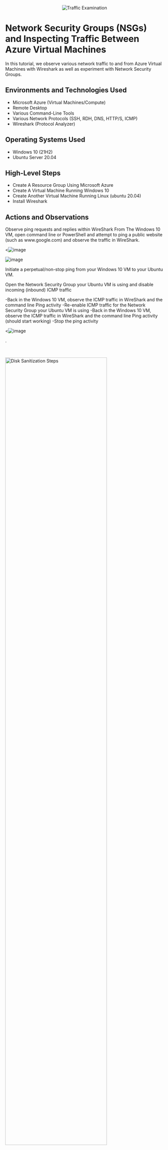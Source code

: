 <p align="center">
<img src="https://i.imgur.com/Ua7udoS.png" alt="Traffic Examination"/>
</p>

<h1>Network Security Groups (NSGs) and Inspecting Traffic Between Azure Virtual Machines</h1>
In this tutorial, we observe various network traffic to and from Azure Virtual Machines with Wireshark as well as experiment with Network Security Groups. <br />






<h2>Environments and Technologies Used</h2>

- Microsoft Azure (Virtual Machines/Compute)
- Remote Desktop
- Various Command-Line Tools
- Various Network Protocols (SSH, RDH, DNS, HTTP/S, ICMP)
- Wireshark (Protocol Analyzer)
<h2>Operating Systems Used </h2>

- Windows 10 (21H2)
- Ubuntu Server 20.04

<h2>High-Level Steps</h2>

- Create A Resource Group Using Microsoft Azure
- Create A Virtual Machine Running Windows 10
- Create Another Virtual Machine Running Linux (ubuntu 20.04)
- Install Wireshark

<h2>Actions and Observations</h2>

<p>

  >
</p>
<p>
Observe ping requests and replies within WireShark
From The Windows 10 VM, open command line or PowerShell and attempt to ping a public website (such as www.google.com) and observe the traffic in WireShark.

<![image](https://github.com/elijahstrozier/azure-network-protocols/assets/161254320/2ebe07f1-26d2-4f0a-b68b-e1f577dded41)

![image](https://github.com/elijahstrozier/azure-network-protocols/assets/161254320/c3ae036f-70ca-444f-8e38-b849614dade0)




  
Initiate a perpetual/non-stop ping from your Windows 10 VM to your Ubuntu VM.

Open the Network Security Group your Ubuntu VM is using and disable incoming (inbound) ICMP traffic
  
  
  
  -Back in the Windows 10 VM, observe the ICMP traffic in WireShark and the command line Ping activity
  -Re-enable ICMP traffic for the Network Security Group your Ubuntu VM is using
  -Back in the Windows 10 VM, observe the ICMP traffic in WireShark and the command line Ping activity (should start working)
  -Stop the ping activity

  <![image](https://github.com/elijahstrozier/azure-network-protocols/assets/161254320/45c30c11-fe82-461e-8f2e-67132367c42e)

.
</p>
<br />

<p>
<img src="https://i.imgur.com/DJmEXEB.png" height="80%" width="80%" alt="Disk Sanitization Steps"/>
</p>
<p>
Lorem ipsum dolor sit amet, consectetur adipiscing elit, sed do eiusmod tempor incididunt ut labore et dolore magna aliqua. Ut enim ad minim veniam, quis nostrud exercitation ullamco laboris nisi ut aliquip ex ea commodo consequat. Duis aute irure dolor in reprehenderit in voluptate velit esse cillum dolore eu fugiat nulla pariatur.
</p>
<br />

<p>
<img src="https://i.imgur.com/DJmEXEB.png" height="80%" width="80%" alt="Disk Sanitization Steps"/>
</p>
<p>
Lorem ipsum dolor sit amet, consectetur adipiscing elit, sed do eiusmod tempor incididunt ut labore et dolore magna aliqua. Ut enim ad minim veniam, quis nostrud exercitation ullamco laboris nisi ut aliquip ex ea commodo consequat. Duis aute irure dolor in reprehenderit in voluptate velit esse cillum dolore eu fugiat nulla pariatur.
</p>
<br />
